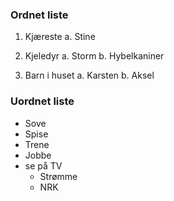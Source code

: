 ### Ordnet liste
1. Kjæreste
   a. Stine

2. Kjeledyr
   a. Storm
   b. Hybelkaniner

3. Barn i huset
   a. Karsten
   b. Aksel


### Uordnet liste
* Sove
* Spise
* Trene
* Jobbe
* se på TV
  * Strømme
  * NRK
